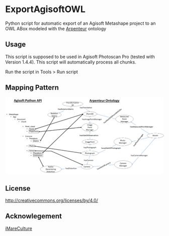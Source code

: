 # ExportAgisoftOWL
Python script for automatic export of an Agisoft Metashape project to an OWL ABox modeled with the [Arpenteur](http://www.arpenteur.org/ontology/Arpenteur.owl) ontology

## Usage
This script is supposed to be used in Agisoft Photoscan Pro (tested with Version 1.4.4).
This script will automatically process all chunks.

Run the script in Tools > Run script

## Mapping Pattern

![Mapping](MappingAgisoftArp.png)

## License
http://creativecommons.org/licenses/by/4.0/

## Acknowlegement

[iMareCulture](https://imareculture.eu/)
